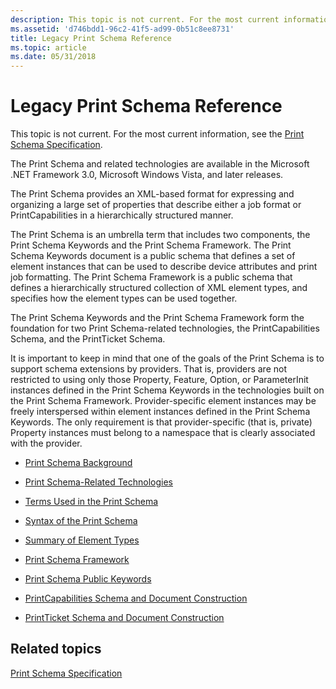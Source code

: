 ```yaml
---
description: This topic is not current. For the most current information, see the Print Schema Specification.
ms.assetid: 'd746bdd1-96c2-41f5-ad99-0b51c8ee8731'
title: Legacy Print Schema Reference
ms.topic: article
ms.date: 05/31/2018
---
```


# Legacy Print Schema Reference

This topic is not current. For the most current information, see the [Print Schema Specification](https://www.microsoft.com/whdc/xps/printschema.mspx).

The Print Schema and related technologies are available in the Microsoft .NET Framework 3.0, Microsoft Windows Vista, and later releases.

The Print Schema provides an XML-based format for expressing and organizing a large set of properties that describe either a job format or PrintCapabilities in a hierarchically structured manner.

The Print Schema is an umbrella term that includes two components, the Print Schema Keywords and the Print Schema Framework. The Print Schema Keywords document is a public schema that defines a set of element instances that can be used to describe device attributes and print job formatting. The Print Schema Framework is a public schema that defines a hierarchically structured collection of XML element types, and specifies how the element types can be used together.

The Print Schema Keywords and the Print Schema Framework form the foundation for two Print Schema-related technologies, the PrintCapabilities Schema, and the PrintTicket Schema.

It is important to keep in mind that one of the goals of the Print Schema is to support schema extensions by providers. That is, providers are not restricted to using only those Property, Feature, Option, or ParameterInit instances defined in the Print Schema Keywords in the technologies built on the Print Schema Framework. Provider-specific element instances may be freely interspersed within element instances defined in the Print Schema Keywords. The only requirement is that provider-specific (that is, private) Property instances must belong to a namespace that is clearly associated with the provider.

-   [Print Schema Background](print-schema-background.md)

-   [Print Schema-Related Technologies](print-schema-related-technologies.md)

-   [Terms Used in the Print Schema](terms-used-in-the-print-schema.md)

-   [Syntax of the Print Schema](syntax-of-the-print-schema.md)

-   [Summary of Element Types](summary-of-element-types.md)

-   [Print Schema Framework](print-schema-framework.md)

-   [Print Schema Public Keywords](print-schema-public-keywords.md)

-   [PrintCapabilities Schema and Document Construction](printcapabilities-schema-and-document-construction.md)

-   [PrintTicket Schema and Document Construction](printticket-schema-and-document-construction.md)

## Related topics

<dl> <dt>

[Print Schema Specification](https://www.microsoft.com/whdc/xps/printschema.mspx)
</dt> </dl>

 

 




